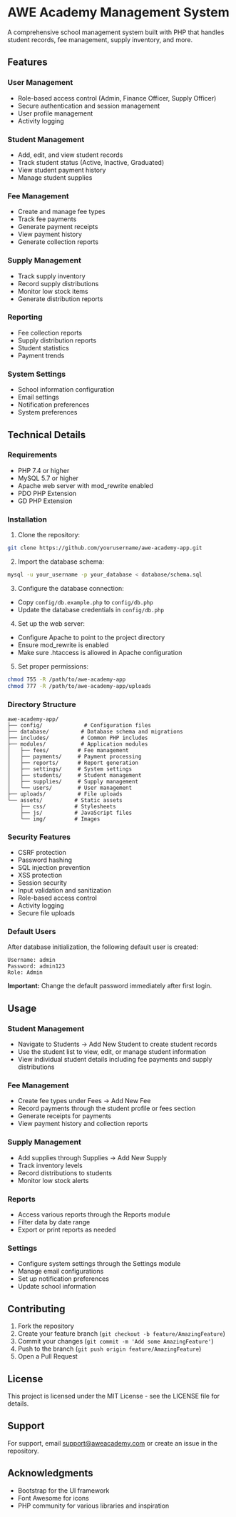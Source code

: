 # AWE Academy Management System

A comprehensive school management system built with PHP that handles student records, fee management, supply inventory, and more.

## Features

### User Management
- Role-based access control (Admin, Finance Officer, Supply Officer)
- Secure authentication and session management
- User profile management
- Activity logging

### Student Management
- Add, edit, and view student records
- Track student status (Active, Inactive, Graduated)
- View student payment history
- Manage student supplies

### Fee Management
- Create and manage fee types
- Track fee payments
- Generate payment receipts
- View payment history
- Generate collection reports

### Supply Management
- Track supply inventory
- Record supply distributions
- Monitor low stock items
- Generate distribution reports

### Reporting
- Fee collection reports
- Supply distribution reports
- Student statistics
- Payment trends

### System Settings
- School information configuration
- Email settings
- Notification preferences
- System preferences

## Technical Details

### Requirements
- PHP 7.4 or higher
- MySQL 5.7 or higher
- Apache web server with mod_rewrite enabled
- PDO PHP Extension
- GD PHP Extension

### Installation

1. Clone the repository:
```bash
git clone https://github.com/yourusername/awe-academy-app.git
```

2. Import the database schema:
```bash
mysql -u your_username -p your_database < database/schema.sql
```

3. Configure the database connection:
- Copy `config/db.example.php` to `config/db.php`
- Update the database credentials in `config/db.php`

4. Set up the web server:
- Configure Apache to point to the project directory
- Ensure mod_rewrite is enabled
- Make sure .htaccess is allowed in Apache configuration

5. Set proper permissions:
```bash
chmod 755 -R /path/to/awe-academy-app
chmod 777 -R /path/to/awe-academy-app/uploads
```

### Directory Structure

```
awe-academy-app/
├── config/             # Configuration files
├── database/          # Database schema and migrations
├── includes/          # Common PHP includes
├── modules/           # Application modules
│   ├── fees/         # Fee management
│   ├── payments/     # Payment processing
│   ├── reports/      # Report generation
│   ├── settings/     # System settings
│   ├── students/     # Student management
│   ├── supplies/     # Supply management
│   └── users/        # User management
├── uploads/          # File uploads
└── assets/          # Static assets
    ├── css/         # Stylesheets
    ├── js/          # JavaScript files
    └── img/         # Images
```

### Security Features

- CSRF protection
- Password hashing
- SQL injection prevention
- XSS protection
- Session security
- Input validation and sanitization
- Role-based access control
- Activity logging
- Secure file uploads

### Default Users

After database initialization, the following default user is created:

```
Username: admin
Password: admin123
Role: Admin
```

**Important:** Change the default password immediately after first login.

## Usage

### Student Management
- Navigate to Students → Add New Student to create student records
- Use the student list to view, edit, or manage student information
- View individual student details including fee payments and supply distributions

### Fee Management
- Create fee types under Fees → Add New Fee
- Record payments through the student profile or fees section
- Generate receipts for payments
- View payment history and collection reports

### Supply Management
- Add supplies through Supplies → Add New Supply
- Track inventory levels
- Record distributions to students
- Monitor low stock alerts

### Reports
- Access various reports through the Reports module
- Filter data by date range
- Export or print reports as needed

### Settings
- Configure system settings through the Settings module
- Manage email configurations
- Set up notification preferences
- Update school information

## Contributing

1. Fork the repository
2. Create your feature branch (`git checkout -b feature/AmazingFeature`)
3. Commit your changes (`git commit -m 'Add some AmazingFeature'`)
4. Push to the branch (`git push origin feature/AmazingFeature`)
5. Open a Pull Request

## License

This project is licensed under the MIT License - see the LICENSE file for details.

## Support

For support, email support@aweacademy.com or create an issue in the repository.

## Acknowledgments

- Bootstrap for the UI framework
- Font Awesome for icons
- PHP community for various libraries and inspiration
